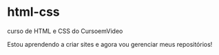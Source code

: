 # html-css
 curso de HTML e CSS do CursoemVideo

 Estou aprendendo a criar sites e agora vou gerenciar meus repositórios!
